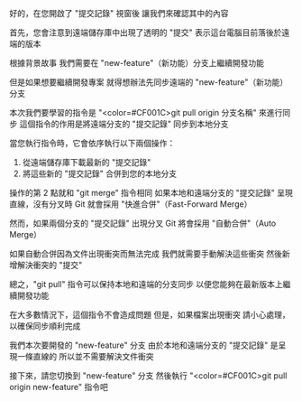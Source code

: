 好的，在您開啟了 "提交記錄" 視窗後
讓我們來確認其中的內容

首先，您會注意到遠端儲存庫中出現了透明的 "提交"
表示這台電腦目前落後於遠端的版本

根據背景故事
我們需要在 "new-feature"（新功能）分支上繼續開發功能

但是如果想要繼續開發專案
就得想辦法先同步遠端的 "new-feature"（新功能）分支

本次我們要學習的指令是
"<color=#CF001C>git pull origin 分支名稱</color>" 來進行同步
這個指令的作用是將遠端分支的 "提交記錄" 同步到本地分支

當您執行指令時，它會依序執行以下兩個操作：
1. 從遠端儲存庫下載最新的 "提交記錄"
2. 將這些新的 "提交記錄" 合併到您的本地分支

操作的第 2 點就和 "git merge" 指令相同
如果本地和遠端分支的 "提交記錄" 呈現直線，沒有分叉時
Git 就會採用 "快進合併"（Fast-Forward Merge）

然而，如果兩個分支的 "提交記錄" 出現分叉
Git 將會採用 "自動合併"（Auto Merge）

如果自動合併因為文件出現衝突而無法完成
我們就需要手動解決這些衝突
然後新增解決衝突的 "提交" 

總之，"git pull" 指令可以保持本地和遠端的分支同步
以便您能夠在最新版本上繼續開發功能

在大多數情況下，這個指令不會造成問題
但是，如果檔案出現衝突
請小心處理，以確保同步順利完成

我們本次要開發的 "new-feature" 分支
由於本地和遠端分支的 "提交記錄" 是呈現一條直線的
所以並不需要解決文件衝突

接下來，請您切換到 "new-feature" 分支
然後執行 "<color=#CF001C>git pull origin new-feature</color>" 指令吧